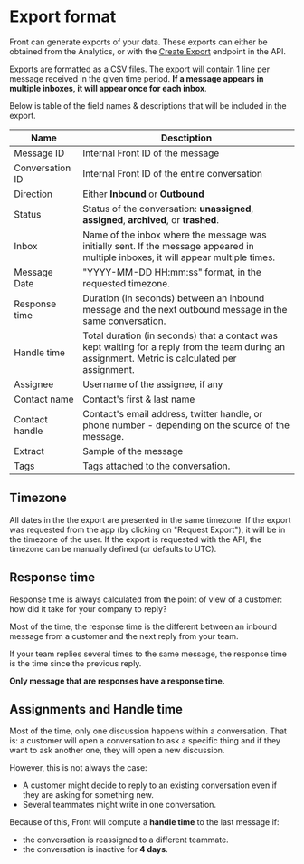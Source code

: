 # Export format

Front can generate exports of your data. These exports can either be obtained from the Analytics, or with the [Create Export](#create-export) endpoint in the API.

Exports are formatted as a [CSV](https://en.wikipedia.org/wiki/Comma-separated_values) files.
The export will contain 1 line per message received in the given time period. **If a message appears in multiple inboxes, it will appear once for each inbox**.

Below is table of the field names & descriptions that will be included in the export.

| Name              | Desctiption                                                                                                                                       |
|-------------------|---------------------------------------------------------------------------------------------------------------------------------------------------|
| Message ID        | Internal Front ID of the message                                                                                                                  |
| Conversation ID   | Internal Front ID of the entire conversation                                                                                                      |
| Direction         | Either **Inbound** or **Outbound**                                                                                                                |
| Status            | Status of the conversation: **unassigned**, **assigned**, **archived**, or **trashed**.                                                           |
| Inbox             | Name of the inbox where the message was initially sent. If the message appeared in multiple inboxes, it will appear multiple times.               |
| Message Date      | "YYYY-MM-DD HH:mm:ss" format, in the requested timezone.                                                                                          |
| Response time     | Duration (in seconds) between an inbound message and the next outbound message in the same conversation.                                          |
| Handle time       | Total duration (in seconds) that a contact was kept waiting for a reply from the team during an assignment. Metric is calculated per assignment.  |
| Assignee          | Username of the assignee, if any                                                                                                                  |
| Contact name      | Contact's first & last name                                                                                                                       |
| Contact handle    | Contact's email address, twitter handle, or phone number - depending on the source of the message.                                                |
| Extract           | Sample of the message                                                                                                                             |
| Tags              | Tags attached to the conversation.                                                                                                                |

## Timezone

All dates in the the export are presented in the same timezone. If the export was requested from the app (by clicking on "Request Export"), it will be in the timezone of the user. If the export is requested with the API, the timezone can be manually defined (or defaults to UTC).

## Response time

Response time is always calculated from the point of view of a customer: how did it take for your company to reply?

Most of the time, the response time is the different between an inbound message from a customer and the next reply from your team.

If your team replies several times to the same message, the response time is the time since the previous reply.

**Only message that are responses have a response time.**

## Assignments and Handle time

Most of the time, only one discussion happens within a conversation. That is: a customer will open a conversation to ask a specific thing and if they want to ask another one, they will open a new discussion.

However, this is not always the case:

* A customer might decide to reply to an existing conversation even if they are asking for something new.
* Several teammates might write in one conversation.

Because of this, Front will compute a **handle time** to the last message if:

* the conversation is reassigned to a different teammate.
* the conversation is inactive for **4 days**.

